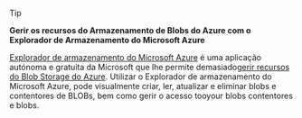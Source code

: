> [!TIP]
> 
> **Gerir os recursos do Armazenamento de Blobs do Azure com o Explorador de Armazenamento do Microsoft Azure**
> 
> [Explorador de armazenamento do Microsoft Azure](../articles/vs-azure-tools-storage-manage-with-storage-explorer.md) é uma aplicação autónoma e gratuita da Microsoft que lhe permite demasiado[gerir recursos do Blob Storage do Azure](../articles/vs-azure-tools-storage-explorer-blobs.md). Utilizar o Explorador de armazenamento do Microsoft Azure, pode visualmente criar, ler, atualizar e eliminar blobs e contentores de BLOBs, bem como gerir o acesso tooyour blobs contentores e blobs.


